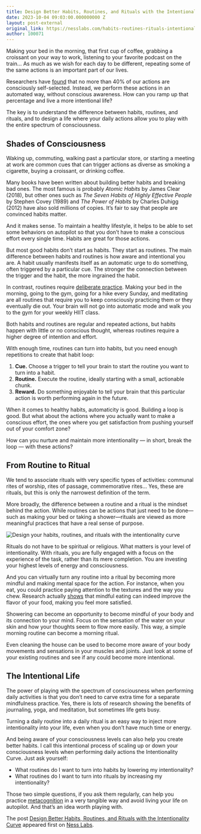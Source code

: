 ```yaml
---
title: Design Better Habits, Routines, and Rituals with the Intentionality Curve
date: 2023-10-04 09:03:00.000000000 Z
layout: post-external
original_link: https://nesslabs.com/habits-routines-rituals-intentionality-curve?utm_source=rss&utm_medium=rss&utm_campaign=habits-routines-rituals-intentionality-curve
author: 100071
---
```


Making your bed in the morning, that first cup of coffee, grabbing a croissant on your way to work, listening to your favorite podcast on the train… As much as we wish for each day to be different, repeating some of the same actions is an important part of our lives.

Researchers have [found](https://psycnet.apa.org/record/2002-08203-004) that no more than 40% of our actions are consciously self-selected. Instead, we perform these actions in an automated way, without conscious awareness. How can you ramp up that percentage and live a more intentional life?

The key is to understand the difference between habits, routines, and rituals, and to design a life where your daily actions allow you to play with the entire spectrum of consciousness.

## **Shades of Consciousness**

Waking up, commuting, walking past a particular store, or starting a meeting at work are common cues that can trigger actions as diverse as smoking a cigarette, buying a croissant, or drinking coffee.

Many books have been written about building better habits and breaking bad ones. The most famous is probably _Atomic Habits_ by James Clear (2018), but other ones such as _The Seven Habits of Highly Effective People_ by Stephen Covey (1989) and _The Power of Habits_ by Charles Duhigg (2012) have also sold millions of copies. It’s fair to say that people are convinced habits matter.

And it makes sense. To maintain a healthy lifestyle, it helps to be able to set some behaviors on autopilot so that you don’t have to make a conscious effort every single time. Habits are great for those actions.

But most good habits don’t start as habits. They start as routines. The main difference between habits and routines is how aware and intentional you are. A habit usually manifests itself as an automatic urge to do something, often triggered by a particular cue. The stronger the connection between the trigger and the habit, the more ingrained the habit.

In contrast, routines require [deliberate practice](https://nesslabs.com/deliberate-practice). Making your bed in the morning, going to the gym, going for a hike every Sunday, and meditating are all routines that require you to keep consciously practicing them or they eventually die out. Your brain will not go into automatic mode and walk you to the gym for your weekly HIIT class.

Both habits and routines are regular and repeated actions, but habits happen with little or no conscious thought, whereas routines require a higher degree of intention and effort.

With enough time, routines can turn into habits, but you need enough repetitions to create that habit loop:

1. **Cue.** Choose a trigger to tell your brain to start the routine you want to turn into a habit.
2. **Routine.** Execute the routine, ideally starting with a small, actionable chunk.
3. **Reward.** Do something enjoyable to tell your brain that this particular action is worth performing again in the future.

When it comes to healthy habits, automaticity is good. Building a loop is good. But what about the actions where you actually want to make a conscious effort, the ones where you get satisfaction from pushing yourself out of your comfort zone?

How can you nurture and maintain more intentionality — in short, break the loop — with these actions?

## **From Routine to Ritual**

We tend to associate rituals with very specific types of activities: communal rites of worship, rites of passage, commemorative rites… Yes, these are rituals, but this is only the narrowest definition of the term.

More broadly, the difference between a routine and a ritual is the mindset behind the action. While routines can be actions that just need to be done—such as making your bed or taking a shower—rituals are viewed as more meaningful practices that have a real sense of purpose.

![Design your habits, routines, and rituals with the intentionality curve](https://nesslabs.com/wp-content/uploads/2023/10/habit-routine-ritual-intentionality-curve-banner-1024x576.png)

Rituals do not have to be spiritual or religious. What matters is your level of intentionality. With rituals, you are fully engaged with a focus on the experience of the task, rather than its mere completion. You are investing your highest levels of energy and consciousness.

And you can virtually turn any routine into a ritual by becoming more mindful and making mental space for the action. For instance, when you eat, you could practice paying attention to the textures and the way you chew. Research actually [shows](http://ajcn.nutrition.org/content/early/2013/02/25/ajcn.112.045245.abstract) that mindful eating can indeed improve the flavor of your food, making you feel more satisfied.

Showering can become an opportunity to become mindful of your body and its connection to your mind. Focus on the sensation of the water on your skin and how your thoughts seem to flow more easily. This way, a simple morning routine can become a morning ritual.

Even cleaning the house can be used to become more aware of your body movements and sensations in your muscles and joints. Just look at some of your existing routines and see if any could become more intentional.

## The Intentional Life

The power of playing with the spectrum of consciousness when performing daily activities is that you don’t need to carve extra time for a separate mindfulness practice. Yes, there is lots of research showing the benefits of journaling, yoga, and meditation, but sometimes life gets busy.

Turning a daily routine into a daily ritual is an easy way to inject more intentionality into your life, even when you don’t have much time or energy.

And being aware of your consciousness levels can also help you create better habits. I call this intentional process of scaling up or down your consciousness levels when performing daily actions the Intentionality Curve. Just ask yourself:

- What routines do I want to turn into habits by lowering my intentionality?
- What routines do I want to turn into rituals by increasing my intentionality?

Those two simple questions, if you ask them regularly, can help you practice [metacognition](https://nesslabs.com/metacognition) in a very tangible way and avoid living your life on autopilot. And that’s an idea worth playing with.

The post [Design Better Habits, Routines, and Rituals with the Intentionality Curve](https://nesslabs.com/habits-routines-rituals-intentionality-curve) appeared first on [Ness Labs](https://nesslabs.com).

